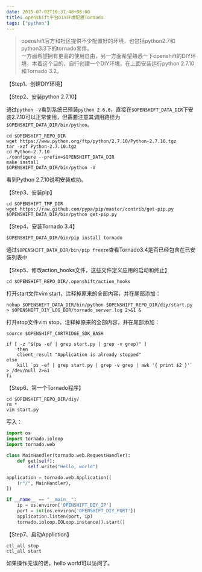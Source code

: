 ```yaml
---
date: 2015-07-02T16:37:48+08:00
title: openshift平台DIY环境配置Tornado
tags: ["python"]
---
```


> openshift官方和社区提供不少配置好的环境，也包括python2.7和python3.3下的tornado套件。  
一方面希望拥有更高的使用自由，另一方面希望熟悉一下openshift的DIY环境，本着这个目的，自行创建一个DIY环境，在上面安装运行python 2.7.10和Tornado 3.2。

【Step1、创建DIY环境】


【Step2、安装python 2.7.10】

通过`python -V`看到系统已预装`python 2.6.6`，直接在`$OPENSHIFT_DATA_DIR`下安装2.7.10可以正常使用，但需要注意其调用路径为`$OPENSHIFT_DATA_DIR/bin/python`。

```shell
cd $OPENSHIFT_REPO_DIR
wget https://www.python.org/ftp/python/2.7.10/Python-2.7.10.tgz
tar -xzf Python-2.7.10.tgz
cd Python-2.7.10
./configure --prefix=$OPENSHIFT_DATA_DIR
make install
$OPENSHIFT_DATA_DIR/bin/python -V
```

看到Python 2.7.10说明安装成功。

【Step3、安装pip】

```shell
cd $OPENSHIFT_TMP_DIR
wget https://raw.github.com/pypa/pip/master/contrib/get-pip.py
$OPENSHIFT_DATA_DIR/bin/python get-pip.py
```

【Step4、安装Tornado 3.4】

```shell
$OPENSHIFT_DATA_DIR/bin/pip install tornado
```

通过`$OPENSHIFT_DATA_DIR/bin/pip freeze`查看Tornado3.4是否已经包含在已安装列表中

【Step5、修改action_hooks文件，这些文件定义应用的启动和终止】

```shell
cd $OPENSHIFT_REPO_DIR/.openshift/action_hooks
```

打开start文件vim start，注释掉原来的全部内容，并在尾部添加：

```shell
nohup $OPENSHIFT_DATA_DIR/bin/python $OPENSHIFT_REPO_DIR/diy/start.py > $OPENSHIFT_DIY_LOG_DIR/tornado_server.log 2>&1 &
```

打开stop文件vim stop，注释掉原来的全部内容，并在尾部添加：

```shell
source $OPENSHIFT_CARTRIDGE_SDK_BASH

if [ -z "$(ps -ef | grep start.py | grep -v grep)" ]
    then
    client_result "Application is already stopped"
else
    kill `ps -ef | grep start.py | grep -v grep | awk '{ print $2 }'` > /dev/null 2>&1
fi
```

【Step6、第一个Tornado程序】

```shell
cd $OPENSHIFT_REPO_DIR/diy/
rm *
vim start.py
```

写入：

```python
import os
import tornado.ioloop
import tornado.web

class MainHandler(tornado.web.RequestHandler):
    def get(self):
        self.write("Hello, world")

application = tornado.web.Application([
    (r"/", MainHandler),
])

if __name__ == "__main__":
    ip = os.environ['OPENSHIFT_DIY_IP']
    port = int(os.environ['OPENSHIFT_DIY_PORT'])
    application.listen(port, ip)
    tornado.ioloop.IOLoop.instance().start()
```

【Step7、启动Appliction】

```shell
ctl_all stop
ctl_all start
```

如果操作无误的话，hello world可以访问了。

